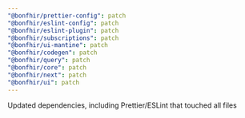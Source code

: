 ```yaml
---
"@bonfhir/prettier-config": patch
"@bonfhir/eslint-config": patch
"@bonfhir/eslint-plugin": patch
"@bonfhir/subscriptions": patch
"@bonfhir/ui-mantine": patch
"@bonfhir/codegen": patch
"@bonfhir/query": patch
"@bonfhir/core": patch
"@bonfhir/next": patch
"@bonfhir/ui": patch
---
```


Updated dependencies, including Prettier/ESLint that touched all files
